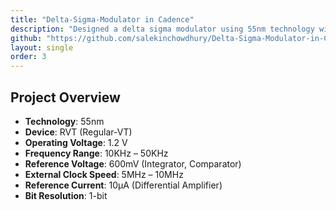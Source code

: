 ```yaml
---
title: "Delta-Sigma-Modulator in Cadence"
description: "Designed a delta sigma modulator using 55nm technology with RVT devices, operating at 1.2V, a frequency range of 10KHz to 50KHz, 600mV reference voltage for integrator and comparator, external clock speed of 5MHz to 10MHz, 10µA reference current for the differential amplifier, and 1-bit resolution."
github: "https://github.com/salekinchowdhury/Delta-Sigma-Modulator-in-Cadence"
layout: single
order: 3
---
```


## Project Overview

- **Technology**: 55nm
- **Device**: RVT (Regular-VT)
- **Operating Voltage**: 1.2 V
- **Frequency Range**: 10KHz – 50KHz
- **Reference Voltage**: 600mV (Integrator, Comparator)
- **External Clock Speed**: 5MHz – 10MHz
- **Reference Current**: 10µA (Differential Amplifier)
- **Bit Resolution**: 1-bit
